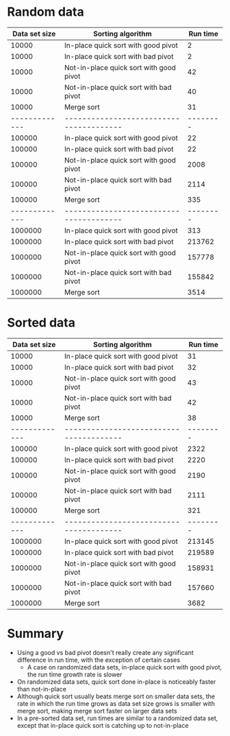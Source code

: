 # Random data

| Data set size | Sorting algorithm                       | Run time |
| ------------- | --------------------------------------- | -------- |
| 10000         | In-place quick sort with good pivot     | 2        |
| 10000         | In-place quick sort with bad pivot      | 2        |
| 10000         | Not-in-place quick sort with good pivot | 42       |
| 10000         | Not-in-place quick sort with bad pivot  | 40       |
| 10000         | Merge sort                              | 31       |
| ------------- | --------------------------------------- | -------- |
| 100000        | In-place quick sort with good pivot     | 22       |
| 100000        | In-place quick sort with bad pivot      | 22       |
| 100000        | Not-in-place quick sort with good pivot | 2008     |
| 100000        | Not-in-place quick sort with bad pivot  | 2114     |
| 100000        | Merge sort                              | 335      |
| ------------- | --------------------------------------- | -------- |
| 1000000       | In-place quick sort with good pivot     | 313      |
| 1000000       | In-place quick sort with bad pivot      | 213762   |
| 1000000       | Not-in-place quick sort with good pivot | 157778   |
| 1000000       | Not-in-place quick sort with bad pivot  | 155842   |
| 1000000       | Merge sort                              | 3514     |

# Sorted data

| Data set size | Sorting algorithm                       | Run time |
| ------------- | --------------------------------------- | -------- |
| 10000         | In-place quick sort with good pivot     | 31       |
| 10000         | In-place quick sort with bad pivot      | 32       |
| 10000         | Not-in-place quick sort with good pivot | 43       |
| 10000         | Not-in-place quick sort with bad pivot  | 42       |
| 10000         | Merge sort                              | 38       |
| ------------- | --------------------------------------- | -------- |
| 100000        | In-place quick sort with good pivot     | 2322     |
| 100000        | In-place quick sort with bad pivot      | 2220     |
| 100000        | Not-in-place quick sort with good pivot | 2190     |
| 100000        | Not-in-place quick sort with bad pivot  | 2111     |
| 100000        | Merge sort                              | 321      |
| ------------- | --------------------------------------- | -------- |
| 1000000       | In-place quick sort with good pivot     | 213145   |
| 1000000       | In-place quick sort with bad pivot      | 219589   |
| 1000000       | Not-in-place quick sort with good pivot | 158931   |
| 1000000       | Not-in-place quick sort with bad pivot  | 157660   |
| 1000000       | Merge sort                              | 3682     |

# Summary
- Using a good vs bad pivot doesn't really create any significant difference in run time, with the exception of certain cases
  - A case on randomized data sets, in-place quick sort with good pivot, the run time growth rate is slower
- On randomized data sets, quick sort done in-place is noticeably faster than not-in-place
- Although quick sort usually beats merge sort on smaller data sets, the rate in which the run time grows as data set size grows is smaller with merge sort, making merge sort faster on larger data sets
- In a pre-sorted data set, run times are similar to a randomized data set, except that in-place quick sort is catching up to not-in-place